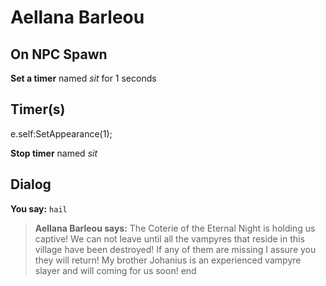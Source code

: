 # Aellana Barleou
## On NPC Spawn

**Set a timer** named *sit* for 1 seconds
## Timer(s)

e.self:SetAppearance(1);

**Stop timer** named *sit*
## Dialog

**You say:** `hail`



>**Aellana Barleou says:** The Coterie of the Eternal Night is holding us captive! We can not leave until all the vampyres that reside in this village have been destroyed! If any of them are missing I assure you they will return! My brother Johanius is an experienced vampyre slayer and will coming for us soon!
end
